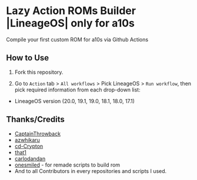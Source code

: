 # Lazy Action ROMs Builder |LineageOS| only for a10s
Compile your first custom ROM for a10s via Github Actions

## How to Use
1. Fork this repository.

2. Go to `Action` tab > `All workflows` > Pick LineageOS > `Run workflow`, then pick required information from each drop-down list:
 - LineageOS version (20.0, 19.1, 19.0, 18.1, 18.0, 17.1)

## Thanks/Credits
 - [CaptainThrowback](https://github.com/CaptainThrowback)
 - [azwhikaru](https://github.com/azwhikaru)
 - [cd-Crypton](https://github.com/cd-Crypton)
 - [that1](https://github.com/that1)
 - [carlodandan](https://github.com/carlodandan)
 - [onesmiled](https://github.com/onesmiledx) - for remade scripts to build rom
 - And to all Contributors in every repositories and scripts I used.
